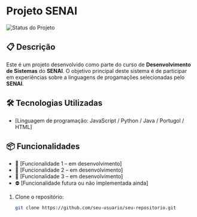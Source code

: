 # Projeto SENAI

![Status do Projeto](https://img.shields.io/badge/status-em%20desenvolvimento-yellow)

## 📋 Descrição

Este é um projeto desenvolvido como parte do curso de **Desenvolvimento de Sistemas** do **SENAI**. O objetivo principal deste sistema é de participar em experiências sobre a linguagens de progamações selecionadas pelo **SENAI**.
## 🛠️ Tecnologias Utilizadas

- [Linguagem de programação: JavaScript / Python / Java / Portugol / HTML]

## 📦 Funcionalidades

- 🔄 [Funcionalidade 1 – em desenvolvimento]
- 🔄 [Funcionalidade 2 – em desenvolvimento]
- 🔄 [Funcionalidade 3 – em desenvolvimento]
- ⛔ [Funcionalidade futura ou não implementada ainda]

1. Clone o repositório:
   ```bash
   git clone https://github.com/seu-usuario/seu-repositorio.git
